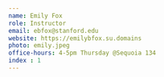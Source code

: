 ```yaml
---
name: Emily Fox
role: Instructor
email: ebfox@stanford.edu
website: https://emilybfox.su.domains
photo: emily.jpeg
office-hours: 4-5pm Thursday @Sequoia 134
index : 1
---
```

